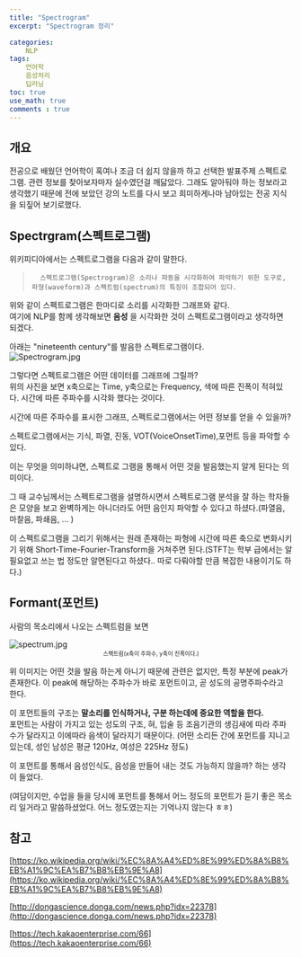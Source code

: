 ```yaml
---
title: "Spectrogram"
excerpt: "Spectrogram 정리"

categories:
    NLP
tags:
    언어학
    음성처리
    딥러닝
toc: true
use_math: true
comments : true
---
```

## 개요  
전공으로 배웠던 언어학이 혹여나 조금 더 쉽지 않을까 하고 선택한 발표주제 스펙트로그램. 관련 정보를 찾아보자마자 실수였던걸 깨닳았다. 그래도 알아둬야 하는 정보라고 생각했기 때문에 전에 보았던 강의 노트를 다시 보고 희미하게나마 남아있는 전공 지식을 되짚어 보기로했다.  

## Spectrgram(스펙트로그램)

위키피디아에서는 스펙트로그램을 다음과 같이 말한다.  
>``  
스펙트로그램(Spectrogram)은 소리나 파동을 시각화하여 파악하기 위한 도구로, 파형(waveform)과 스펙트럼(spectrum)의 특징이 조합되어 있다.  
``  
  
위와 같이 스펙트로그램은 한마디로 소리를 시각화한 그래프와 같다.  
여기에 NLP를 함께 생각해보면 __음성__ 을 시각화한 것이 스펙트로그램이라고 생각하면 되겠다.  

아래는 "nineteenth century"를 발음한 스펙트로그램이다.  
<img alt = "Spectrogram.jpg" src = "../../assets/images/spectrogram/Spectrogram.png">  
  
그렇다면 스펙트로그램은 어떤 데이터를 그래프에 그릴까?  
위의 사진을 보면 x축으로는 Time, y축으로는 Frequency, 색에 따른 진폭이 적혀있다. 시간에 따른 주파수를 시각화 했다는 것이다. 

시간에 따른 주파수를 표시한 그래프, 스펙트로그램에서는 어떤 정보를 얻을 수 있을까?  

스펙트로그램에서는 기식, 파열, 진동, VOT(VoiceOnsetTime),포먼트 등을 파악할 수 있다.  

이는 무엇을 의미하냐면, 스펙트로 그램을 통해서 어떤 것을 발음했는지 알게 된다는 의미이다.  

그 때 교수님께서는 스펙트로그램을 설명하시면서 스펙트로그램 분석을 잘 하는 학자들은 모양을 보고 완벽하게는 아니더라도 어떤 음인지 파악할 수 있다고 하셨다.(파열음, 마찰음, 파쇄음, ... )  

이 스펙트로그램을 그리기 위해서는 원래 존재하는 파형에 시간에 따른 축으로 변화시키기 위해 Short-Time-Fourier-Transform을 거쳐주면 된다.(STFT는 학부 급에서는 알 필요없고 쓰는 법 정도만 알면된다고 하셨다.. 따로 다뤄야할 만큼 복잡한 내용이기도 하다.)


<!-- 
__"자연어 처리를 하기 위해 어떻게 사람의 목소리를 잡아낼까?"__     

라는 의문 

이런 의문에는 스펙트로그램이 어떤 정보를 내포
-->
## Formant(포먼트)  
사람의 목소리에서 나오는 스펙트럼을 보면  

<img alt = "spectrum.jpg" src = "../../assets/images/spectrogram/spectrum.jpg">  
<center><span style = "font-size : 10px "> 스펙트럼(x축이 주파수, y축이 진폭이다.)</span></center>  

위 이미지는 어떤 것을 발음 하는게 아니기 때문에 관련은 없지만, 특정 부분에 peak가 존재한다. 이 peak에 해당하는 주파수가 바로 포먼트이고, 곧 성도의 공명주파수라고 한다.  


이 포먼트들의 구조는 __말소리를 인식하거나, 구분 하는데에 중요한 역할을 한다.__  
포먼트는 사람이 가지고 있는 성도의 구조, 혀, 입술 등 조음기관의 생김새에 따라 주파수가 달라지고 이에따라 음색이 달라지기 때문이다.  (어떤 소리든 간에 포먼트를 지니고 있는데, 성인 남성은 평균 120Hz, 여성은 225Hz 정도)

이 포먼트를 통해서 음성인식도, 음성을 만들어 내는 것도 가능하지 않을까? 하는 생각이 들었다.  

(여담이지만, 수업을 들을 당시에 포먼트를 통해서 어느 정도의 포먼트가 듣기 좋은 목소리 일거라고 말씀하셨었다. 어느 정도였는지는 기억나지 않는다 ㅎㅎ)  

## 참고  
[https://ko.wikipedia.org/wiki/%EC%8A%A4%ED%8E%99%ED%8A%B8%EB%A1%9C%EA%B7%B8%EB%9E%A8](https://ko.wikipedia.org/wiki/%EC%8A%A4%ED%8E%99%ED%8A%B8%EB%A1%9C%EA%B7%B8%EB%9E%A8)  

[http://dongascience.donga.com/news.php?idx=22378](http://dongascience.donga.com/news.php?idx=22378)  

[https://tech.kakaoenterprise.com/66](https://tech.kakaoenterprise.com/66)
